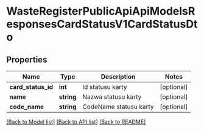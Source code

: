 # WasteRegisterPublicApiApiModelsResponsesCardStatusV1CardStatusDto

## Properties
Name | Type | Description | Notes
------------ | ------------- | ------------- | -------------
**card_status_id** | **int** | Id statusu karty | [optional] 
**name** | **string** | Nazwa statusu karty | [optional] 
**code_name** | **string** | CodeName statusu karty | [optional] 

[[Back to Model list]](../README.md#documentation-for-models) [[Back to API list]](../README.md#documentation-for-api-endpoints) [[Back to README]](../README.md)


